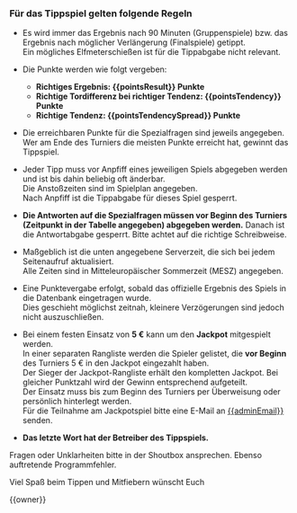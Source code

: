 ### Für das Tippspiel gelten folgende Regeln

- Es wird immer das Ergebnis nach 90 Minuten (Gruppenspiele) bzw. das Ergebnis nach möglicher Verlängerung (Finalspiele) getippt.  
Ein mögliches Elfmeterschießen ist für die Tippabgabe nicht relevant.

- Die Punkte werden wie folgt vergeben:
  - **Richtiges Ergebnis: {{pointsResult}} Punkte**
  - **Richtige Tordifferenz bei richtiger Tendenz: {{pointsTendency}} Punkte**
  - **Richtige Tendenz: {{pointsTendencySpread}} Punkte**


- Die erreichbaren Punkte für die Spezialfragen sind jeweils angegeben.  
Wer am Ende des Turniers die meisten Punkte erreicht hat, gewinnt das Tippspiel.

- Jeder Tipp muss vor Anpfiff eines jeweiligen Spiels abgegeben werden und ist bis dahin beliebig oft änderbar.  
Die Anstoßzeiten sind im Spielplan angegeben.  
Nach Anpfiff ist die Tippabgabe für dieses Spiel gesperrt.  

- **Die Antworten auf die Spezialfragen müssen vor Beginn des Turniers (Zeitpunkt in der Tabelle angegeben) abgegeben werden.**
Danach ist die Antwortabgabe gesperrt.
Bitte achtet auf die richtige Schreibweise.

- Maßgeblich ist die unten angegebene Serverzeit, die sich bei jedem Seitenaufruf aktualisiert.  
Alle Zeiten sind in Mitteleuropäischer Sommerzeit (MESZ) angegeben.

- Eine Punktevergabe erfolgt, sobald das offizielle Ergebnis des Spiels in die Datenbank eingetragen wurde.  
Dies geschieht möglichst zeitnah, kleinere Verzögerungen sind jedoch nicht auszuschließen.

- Bei einem festen Einsatz von **5 €** kann um den **Jackpot** mitgespielt werden.  
In einer separaten Rangliste werden die Spieler gelistet, die **vor Beginn** des Turniers 5 € in den Jackpot eingezahlt haben.  
Der Sieger der Jackpot-Rangliste erhält den kompletten Jackpot. Bei gleicher Punktzahl wird der Gewinn entsprechend aufgeteilt.  
Der Einsatz muss bis zum Beginn des Turniers per Überweisung oder persönlich hinterlegt werden.  
Für die Teilnahme am Jackpotspiel bitte eine E-Mail an <a href="mailto:{{adminEmail}}">{{adminEmail}}</a> senden.

- **Das letzte Wort hat der Betreiber des Tippspiels.**

Fragen oder Unklarheiten bitte in der Shoutbox ansprechen. Ebenso auftretende Programmfehler.

Viel Spaß beim Tippen und Mitfiebern wünscht Euch

{{owner}}
